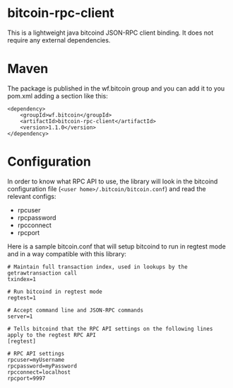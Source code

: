 bitcoin-rpc-client
==================

This is a lightweight java bitcoind JSON-RPC client binding. It does not require any external dependencies.

Maven
=====
The package is published in the wf.bitcoin group and you can add it to you pom.xml adding a section like this:

```
<dependency>
    <groupId>wf.bitcoin</groupId>
    <artifactId>bitcoin-rpc-client</artifactId>
    <version>1.1.0</version>
</dependency>
```


Configuration
=====
In order to know what RPC API to use, the library will look in the bitcoind configuration file (`<user home>/.bitcoin/bitcoin.conf`) and read the relevant configs:
- rpcuser
- rpcpassword
- rpcconnect
- rpcport

Here is a sample bitcoin.conf that will setup bitcoind to run in regtest mode and in a way compatible with this library:

```
# Maintain full transaction index, used in lookups by the getrawtransaction call
txindex=1

# Run bitcoind in regtest mode
regtest=1

# Accept command line and JSON-RPC commands
server=1

# Tells bitcoind that the RPC API settings on the following lines apply to the regtest RPC API
[regtest]

# RPC API settings
rpcuser=myUsername
rpcpassword=myPassword
rpcconnect=localhost
rpcport=9997
```